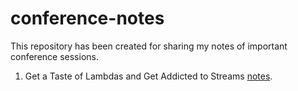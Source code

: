 # conference-notes
This repository has been created for sharing my notes of important conference sessions.

1. Get a Taste of Lambdas and Get Addicted to Streams [notes](https://github.com/laxmikant99/conference-notes/tree/master/session1).
